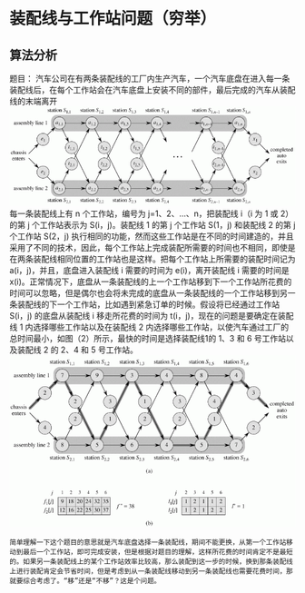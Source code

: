 # 装配线与工作站问题（穷举）
## 算法分析

题目：
汽车公司在有两条装配线的工厂内生产汽车，一个汽车底盘在进入每一条装配线后，在每个工作站会在汽车底盘上安装不同的部件，最后完成的汽车从装配线的末端离开
![装配线与工作站问题](../img/装配线与工作站问题.gif)
每一条装配线上有 n 个工作站，编号为 j=1、2、…、n，把装配线 i（i 为 1 或 2）的第 j 个工作站表示为 S(i，j)。装配线 1 的第 j 个工作站 S(1，j) 和装配线 2 的第 j 个工作站 S(2，j) 执行相同的功能，然而这些工作站是在不同的时间建造的，并且采用了不同的技术，因此，每个工作站上完成装配所需要的时间也不相同，即使是在两条装配线相同位置的工作站也是这样。把每个工作站上所需要的装配时间记为 a(i，j)，并且，底盘进入装配线 i 需要的时间为 e(i)，离开装配线 i 需要的时间是 x(i)。正常情况下，底盘从一条装配线的上一个工作站移到下一个工作站所花费的时间可以忽略，但是偶尔也会将未完成的底盘从一条装配线的一个工作站移到另一条装配线的下一个工作站，比如遇到紧急订单的时候。假设将已经通过工作站 S(i，j) 的底盘从装配线 i 移走所花费的时间为 t(i，j)，现在的问题是要确定在装配线 1 内选择哪些工作站以及在装配线 2 内选择哪些工作站，以使汽车通过工厂的总时间最小，如图（2）所示，最快的时间是选择装配线1的 1、3 和 6 号工作站以及装配线 2 的 2、4 和 5 号工作站。
![](../img/最优解的地盘转移过程示意图.gif)

`简单理解一下这个题目的意思就是汽车底盘选择一条装配线，期间不能更换，从第一个工作站移动到最后一个工作站，即可完成安装，但是根据对题目的理解，这样所花费的时间肯定不是最短的。如果另一条装配线上的某个工作站效率比较高，那么装配到这一步的时候，换到那条装配线上进行装配肯定会节省时间，但是考虑到从一条装配线移动到另一条装配线也需要花费时间，那就要综合考虑了。“移”还是“不移”？这是个问题。`

